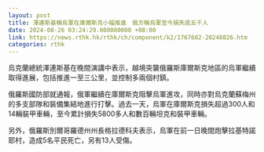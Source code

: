 ```yaml
---
layout: post
title: 澤連斯基稱烏軍在庫爾斯克小幅推進　俄方稱烏軍至今損失逾五千人
date: 2024-08-26 03:24:29.000000000 +08:00
link: https://news.rthk.hk/rthk/ch/component/k2/1767602-20240826.htm
categories: rthk
---
```


烏克蘭總統澤連斯基在晚間演講中表示，越境突襲俄羅斯庫爾斯克地區的烏軍繼續取得進展，包括推進一至三公里，並控制多兩個村鎮。

俄羅斯國防部就通報，俄軍繼續在庫爾斯克阻擊烏軍進攻，同時亦對烏克蘭蘇梅州的多支部隊和裝備集結地進行打擊。過去一天，烏軍在庫爾斯克損失超過300人和14輛裝甲車輛，至今累計損失5800多人和數百輛坦克和裝甲車輛。

另外，俄羅斯別爾哥羅德州州長格拉德科夫表示，烏軍在前一日晚間炮擊拉基特諾耶村，造成5名平民死亡，另有13人受傷。
